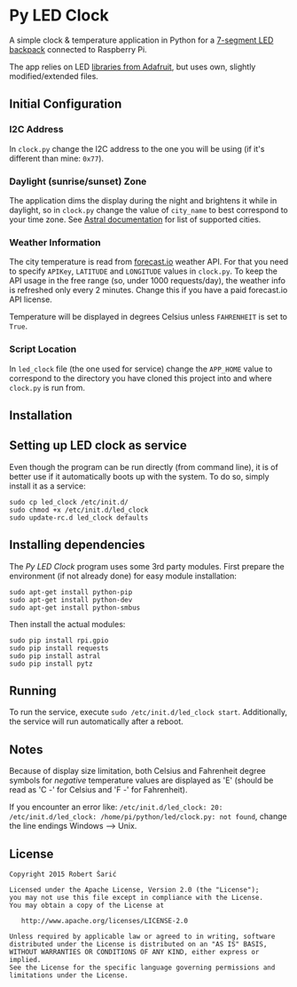 # Py LED Clock

A simple clock & temperature application in Python for a [7-segment LED backpack](https://learn.adafruit.com/adafruit-led-backpack/0-dot-56-seven-segment-backpack) connected to Raspberry Pi.

The app relies on LED [libraries from Adafruit](https://github.com/adafruit/Adafruit-Raspberry-Pi-Python-Code), but uses own, slightly modified/extended files.


## Initial Configuration

### I2C Address

In `clock.py` change the I2C address to the one you will be using (if it's different than mine: `0x77`).

### Daylight (sunrise/sunset) Zone

The application dims the display during the night and brightens it while in daylight, so in `clock.py` change the value of `city_name` to best correspond to your time zone. See [Astral documentation](http://pythonhosted.org/astral/#cities) for list of supported cities.

### Weather Information

The city temperature is read from [forecast.io](https://developer.forecast.io/docs/v2) weather API. For that you need to specify `APIKey`, `LATITUDE` and `LONGITUDE` values in `clock.py`. To keep the API usage in the free range (so, under 1000 requests/day), the weather info is refreshed only every 2 minutes. Change this if you have a paid forecast.io API license.

Temperature will be displayed in degrees Celsius unless `FAHRENHEIT` is set to `True`.


### Script Location

In `led_clock` file (the one used for service) change the `APP_HOME` value to correspond to the directory you have cloned this project into and where `clock.py` is run from.

## Installation

## Setting up LED clock as service

Even though the program can be run directly (from command line), it is of better use if it automatically boots up with the system. To do so, simply install it as a service:

    sudo cp led_clock /etc/init.d/
    sudo chmod +x /etc/init.d/led_clock
    sudo update-rc.d led_clock defaults

## Installing dependencies

The *Py LED Clock* program uses some 3rd party modules. First prepare the environment (if not already done) for easy module installation:

    sudo apt-get install python-pip
    sudo apt-get install python-dev
    sudo apt-get install python-smbus

Then install the actual modules:

    sudo pip install rpi.gpio
    sudo pip install requests
    sudo pip install astral
    sudo pip install pytz


## Running

To run the service, execute `sudo /etc/init.d/led_clock start`. Additionally, the service will run automatically after a reboot.


## Notes

Because of display size limitation, both Celsius and Fahrenheit degree symbols for *negative* temperature values are displayed as 'E' (should be read as 'C -' for Celsius and 'F -' for Fahrenheit). 

If you encounter an error like: `/etc/init.d/led_clock: 20: /etc/init.d/led_clock: /home/pi/python/led/clock.py: not found`, change the line endings Windows --> Unix.


## License

    Copyright 2015 Robert Šarić

    Licensed under the Apache License, Version 2.0 (the "License");
    you may not use this file except in compliance with the License.
    You may obtain a copy of the License at

       http://www.apache.org/licenses/LICENSE-2.0

    Unless required by applicable law or agreed to in writing, software
    distributed under the License is distributed on an "AS IS" BASIS,
    WITHOUT WARRANTIES OR CONDITIONS OF ANY KIND, either express or implied.
    See the License for the specific language governing permissions and
    limitations under the License.
